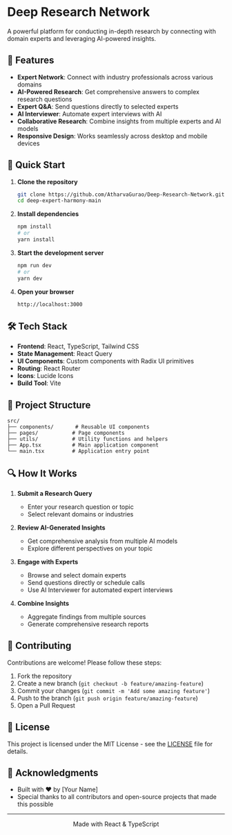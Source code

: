 # Deep Research Network

A powerful platform for conducting in-depth research by connecting with domain experts and leveraging AI-powered insights.

## 🌟 Features

- **Expert Network**: Connect with industry professionals across various domains
- **AI-Powered Research**: Get comprehensive answers to complex research questions
- **Expert Q&A**: Send questions directly to selected experts
- **AI Interviewer**: Automate expert interviews with AI
- **Collaborative Research**: Combine insights from multiple experts and AI models
- **Responsive Design**: Works seamlessly across desktop and mobile devices

## 🚀 Quick Start

1. **Clone the repository**
   ```bash
   git clone https://github.com/AtharvaGurao/Deep-Research-Network.git
   cd deep-expert-harmony-main
   ```

2. **Install dependencies**
   ```bash
   npm install
   # or
   yarn install
   ```

3. **Start the development server**
   ```bash
   npm run dev
   # or
   yarn dev
   ```

4. **Open your browser**
   ```
   http://localhost:3000
   ```

## 🛠️ Tech Stack

- **Frontend**: React, TypeScript, Tailwind CSS
- **State Management**: React Query
- **UI Components**: Custom components with Radix UI primitives
- **Routing**: React Router
- **Icons**: Lucide Icons
- **Build Tool**: Vite

## 📂 Project Structure

```
src/
├── components/       # Reusable UI components
├── pages/           # Page components
├── utils/           # Utility functions and helpers
├── App.tsx          # Main application component
└── main.tsx         # Application entry point
```

## 🔍 How It Works

1. **Submit a Research Query**
   - Enter your research question or topic
   - Select relevant domains or industries

2. **Review AI-Generated Insights**
   - Get comprehensive analysis from multiple AI models
   - Explore different perspectives on your topic

3. **Engage with Experts**
   - Browse and select domain experts
   - Send questions directly or schedule calls
   - Use AI Interviewer for automated expert interviews

4. **Combine Insights**
   - Aggregate findings from multiple sources
   - Generate comprehensive research reports

## 🤝 Contributing

Contributions are welcome! Please follow these steps:

1. Fork the repository
2. Create a new branch (`git checkout -b feature/amazing-feature`)
3. Commit your changes (`git commit -m 'Add some amazing feature'`)
4. Push to the branch (`git push origin feature/amazing-feature`)
5. Open a Pull Request

## 📄 License

This project is licensed under the MIT License - see the [LICENSE](LICENSE) file for details.

## 🙏 Acknowledgments

- Built with ❤️ by [Your Name]
- Special thanks to all contributors and open-source projects that made this possible

---

<div align="center">
  Made with React & TypeScript
</div>
